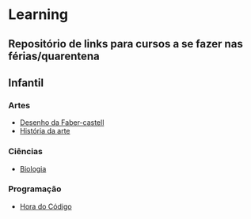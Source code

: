 # Learning

Repositório de links para cursos a se fazer nas férias/quarentena
----

## Infantil

### Artes

- [Desenho da Faber-castell](https://cursos.faber-castell.com.br)
- [História da arte](https://pt.khanacademy.org/humanities/art-history)

### Ciências

- [Biologia](https://pt.khanacademy.org/science/biology)

### Programação

- [Hora do Código](https://pt.khanacademy.org/hourofcode)
